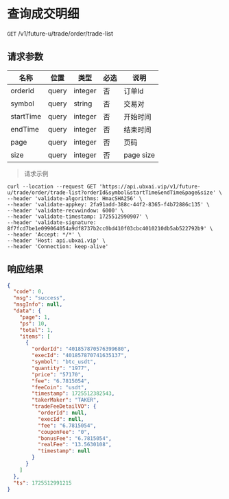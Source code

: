 # 查询成交明细

`GET` /v1/future-u/trade/order/trade-list

## 请求参数

| 名称        | 位置    | 类型      | 必选 | 说明   |
|-----------|-------|---------|----|------|
| orderId   | query | integer | 否  | 订单Id |
| symbol    | query | string  | 否  | 交易对  |
| startTime | query | integer | 否  | 开始时间 |
| endTime   | query | integer | 否  | 结束时间 |
| page      | query | integer | 否  | 页码   |
| size      | query | integer | 否  | page size  |

> 请求示例

```shell
curl --location --request GET 'https://api.ubxai.vip/v1/future-u/trade/order/trade-list?orderId&symbol&startTime&endTime&page&size' \
--header 'validate-algorithms: HmacSHA256' \
--header 'validate-appkey: 2fa91add-388c-44f2-8365-f4b72886c135' \
--header 'validate-recvwindow: 6000' \
--header 'validate-timestamp: 1725512990907' \
--header 'validate-signature: 8f7fcd7be1e099064054a9df8737b2cc0bd410f03cbc4010210db5ab522792b9' \
--header 'Accept: */*' \
--header 'Host: api.ubxai.vip' \
--header 'Connection: keep-alive'
```

## 响应结果

```json
{
  "code": 0,
  "msg": "success",
  "msgInfo": null,
  "data": {
    "page": 1,
    "ps": 10,
    "total": 1,
    "items": [
      {
        "orderId": "401857870576399680",
        "execId": "401857870741635137",
        "symbol": "btc_usdt",
        "quantity": "1977",
        "price": "57170",
        "fee": "6.7815054",
        "feeCoin": "usdt",
        "timestamp": 1725512382543,
        "takerMaker": "TAKER",
        "tradeFeeDetailVO": {
          "orderId": null,
          "execId": null,
          "fee": "6.7815054",
          "couponFee": "0",
          "bonusFee": "6.7815054",
          "realFee": "13.5630108",
          "timestamp": null
        }
      }
    ]
  },
  "ts": 1725512991215
}
```


